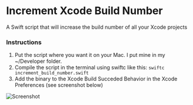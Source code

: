 # Increment Xcode Build Number
A Swift script that will increase the build number of all your Xcode projects


### Instructions
1. Put the script where you want it on your Mac. I put mine in my ~/Developer folder.
2. Compile the script in the terminal using swiftc like this: ```swiftc increment_build_number.swift```
3. Add the binary to the Xcode Build Succeded Behavior in the Xcode Preferences (see screenshot below)

![Screenshot](http://www.imgur.com/tQwR21n.png)
